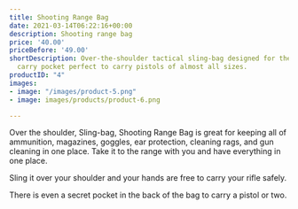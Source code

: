 ```yaml
---
title: Shooting Range Bag
date: 2021-03-14T06:22:16+00:00
description: Shooting range bag
price: '40.00'
priceBefore: '49.00'
shortDescription: Over-the-shoulder tactical sling-bag designed for the shooting range.  Concealed
  carry pocket perfect to carry pistols of almost all sizes.
productID: "4"
images:
- image: "/images/product-5.png"
- image: images/products/product-6.png

---
```

Over the shoulder, Sling-bag, Shooting Range Bag is great for keeping all of ammunition, magazines, goggles, ear protection, cleaning rags, and gun cleaning in one place.  Take it to the range with you and have everything in one place.  

Sling it over your shoulder and your hands are free to carry your rifle safely.

There is even a secret pocket in the back of the bag to carry a pistol or two.  